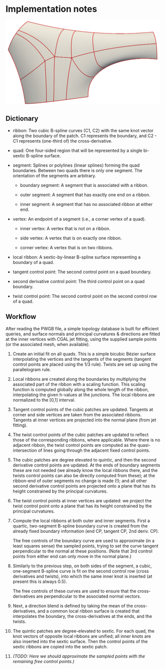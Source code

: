 Implementation notes
====================

![Patch example](example.jpg)

Dictionary
----------

- ribbon: Two cubic B-spline curves (C1, C2) with the same knot vector
  along the boundary of the patch. C1 represents the boundary, and
  C2 - C1 represents (one-third of) the cross-derivative.
  
- quad: One four-sided region that will be represented by a single
  bi-sextic B-spline surface.
  
- segment: Splines or polylines (linear splines) forming the quad
  boundaries. Between two quads there is only one segment. The
  orientation of the segments are arbitrary.
  
  - boundary segment: A segment that is associated with a ribbon.

  - outer segment: A segment that has exactly one end on a ribbon.
  
  - inner segment: A segment that has no associated ribbon at either end.
  
- vertex: An endpoint of a segment (i.e., a corner vertex of a quad).

  - inner vertex: A vertex that is not on a ribbon.

  - side vertex: A vertex that is on exactly one ribbon.

  - corner vertex: A vertex that is on two ribbons.
  
- local ribbon: A sextic-by-linear B-spline surface representing a
  boundary of a quad.

- tangent control point: The second control point on a quad boundary.

- second derivative control point: The third control point on a quad
  boundary.

- twist control point: The second control point on the second control
  row of a quad.

Workflow
--------

After reading the PWGB file, a simple topology database is built for
efficient queries, and surface normals and principal curvatures &
directions are fitted at the inner vertices with CGAL jet fitting,
using the supplied sample points (or the associated mesh, when
available).

1. Create an initial fit on all quads. This is a simple bicubic Bézier
   surface interpolating the vertices and the tangents of the segments
   (tangent control points are placed using the 1/3 rule). Twists are
   set up using the parallelogram rule.

1. Local ribbons are created along the boundaries by multiplying the
   associated part of the ribbon with a scaling function. This scaling
   function is computed globally along the whole length of the ribbon,
   interpolating the given h-values at the junctions. The local
   ribbons are normalized to the [0,1] interval.

1. Tangent control points of the cubic patches are updated. Tangents
   at corner and side vertices are taken from the associated
   ribbons. Tangents at inner vertices are projected into the normal
   plane (from jet fitting).

1. The twist control points of the cubic patches are updated to
   reflect those of the corresponding ribbons, where applicable.
   Where there is no adjacent ribbon, the twist control points are
   computed as the quasi-intersection of lines going through the
   adjacent fixed control points.

1. The cubic patches are degree elevated to quintic, and then the
   second derivative control points are updated. At the ends of
   boundary segments these are not needed (we already know the local
   ribbons there, and the twists control points can also be directly
   computed from these); at the ribbon-end of outer segments no change
   is made (!); and all other second derivative control points are
   projected onto a plane that has its height constrained by the
   principal curvatures.
   
1. The twist control points at inner vertices are updated: we project
   the twist control point onto a plane that has its height
   constrained by the principal curvatures.

1. Compute the local ribbons at both outer and inner segments. First a
   quartic, two-segment B-spline boundary curve is created from the
   already fixed boundary information (end CP, tangent CP, 2nd
   deriv. CP).

   The free controls of the boundary curve are used to approximate (in
   a least squares sense) the sampled points, trying to set the curve
   tangent perpendicular to the normal at these positions. (Note that
   3rd control points from either end can only move in the normal
   plane.)
   
1. Similarly to the previous step, on both sides of the segment, a
   cubic, one-segment B-spline curve is fit on the second control row
   (cross derivatives and twists), into which the same inner knot is
   inserted (at present this is always 0.5).

   The free controls of these curves are used to ensure that the
   cross-derivatives are perpendicular to the associated normal
   vectors.
   
1. Next, a direction blend is defined by taking the mean of the
   cross-derivatives, and a common local ribbon surface is created
   that interpolates the boundary, the cross-derivatives at the ends,
   and the twists.
   
1. The quintic patches are degree-elevated to sextic. For each quad,
   the knot vectors of opposite local ribbons are unified; all inner
   knots are also inserted into the sextic surface. Then the control
   points of the sextic ribbons are copied into the sextic patch.
   
1. *(TODO: Here we should approximate the sampled points with the
   remaining free control points.)*
